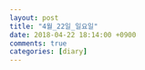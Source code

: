 ```yaml
---
layout: post
title: "4월_22일_일요일"
date: 2018-04-22 18:14:00 +0900
comments: true 
categories: [diary] 
---
```

